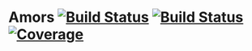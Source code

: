 # Amors [![Build Status](https://github.com/emmt/Amors.jl/actions/workflows/CI.yml/badge.svg?branch=main)](https://github.com/emmt/Amors.jl/actions/workflows/CI.yml?query=branch%3Amain) [![Build Status](https://ci.appveyor.com/api/projects/status/github/emmt/Amors.jl?svg=true)](https://ci.appveyor.com/project/emmt/Amors-jl) [![Coverage](https://codecov.io/gh/emmt/Amors.jl/branch/main/graph/badge.svg)](https://codecov.io/gh/emmt/Amors.jl)

